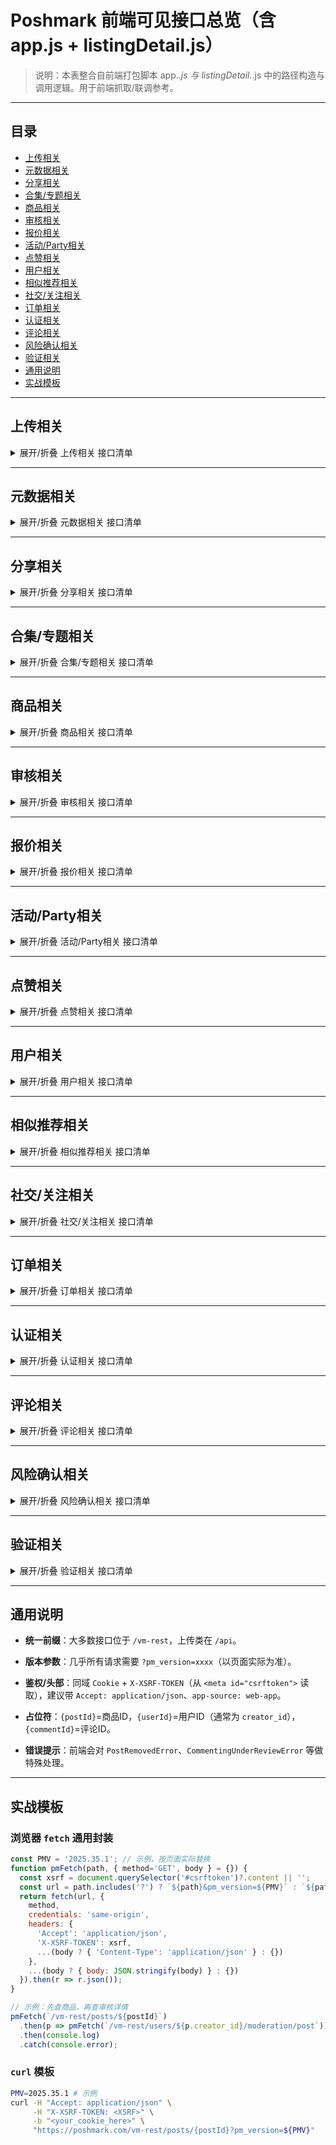 # Poshmark 前端可见接口总览（含 app.js + listingDetail.js）

> 说明：本表整合自前端打包脚本 app.*.js 与 listingDetail.*.js 中的路径构造与调用逻辑。用于前端抓取/联调参考。

---

## 目录

- [上传相关](#上传相关)
- [元数据相关](#元数据相关)
- [分享相关](#分享相关)
- [合集/专题相关](#合集专题相关)
- [商品相关](#商品相关)
- [审核相关](#审核相关)
- [报价相关](#报价相关)
- [活动/Party相关](#活动Party相关)
- [点赞相关](#点赞相关)
- [用户相关](#用户相关)
- [相似推荐相关](#相似推荐相关)
- [社交/关注相关](#社交关注相关)
- [订单相关](#订单相关)
- [认证相关](#认证相关)
- [评论相关](#评论相关)
- [风险确认相关](#风险确认相关)
- [验证相关](#验证相关)
- [通用说明](#通用说明)
- [实战模板](#实战模板)

---

## 上传相关

<details><summary>展开/折叠 上传相关 接口清单</summary>


| 接口路径 | 请求方式 | 说明 | 英文分类 |
|---|---|---|---|
| `暂无说明` | **POST** | Image upload (non vm-rest) | upload |

</details>


---

## 元数据相关

<details><summary>展开/折叠 元数据相关 接口清单</summary>


| 接口路径 | 请求方式 | 说明 | 英文分类 |
|---|---|---|---|
| `/metadata` | **GET** | 元入口点 | metadata |
| `/metadata/all_brands_cache` | **GET** | Brand cache | metadata |
| `/metadata/all_experience` | **GET** | 暂无说明 | metadata |
| `/metadata/brand_and_canonical_catalog_slug` | **GET** | 暂无说明 | metadata |
| `/metadata/catalog/colors` | **GET** | 暂无说明 | metadata |
| `/metadata/catalog/departments` | **GET** | 暂无说明 | metadata |
| `/metadata/domain_i18n` | **GET** | 暂无说明 | metadata |
| `/metadata/experience` | **GET** | 暂无说明 | metadata |
| `/metadata/my_size_set` | **GET** | 暂无说明 | metadata |
| `/metadata/size_chart` | **GET** | 使用“/metadata/size_chart/{id}”来获取图表信息 | metadata |
| `/vm-rest/metadata/catalog/colors` | **GET** | 获取可用颜色表 | metadata |

</details>


---

## 分享相关

<details><summary>展开/折叠 分享相关 接口清单</summary>


| 接口路径 | 请求方式 | 说明 | 英文分类 |
|---|---|---|---|
| `/shares` | **POST** | 使用“/posts/{postId}/shares”进行分享 | shares |

</details>


---

## 合集/专题相关

<details><summary>展开/折叠 合集/专题相关 接口清单</summary>


| 接口路径 | 请求方式 | 说明 | 英文分类 |
|---|---|---|---|
| `/collections/posts/all` | **GET** | 暂无说明 | collections |
| `/collections/posts/feed/summary` | **GET** | 暂无说明 | collections |

</details>


---

## 商品相关

<details><summary>展开/折叠 商品相关 接口清单</summary>


| 接口路径 | 请求方式 | 说明 | 英文分类 |
|---|---|---|---|
| `/posts` | **GET** | 列表条目 | posts |
| `/posts/coming_soon` | **GET** | 暂无说明 | posts |
| `/posts/comparables` | **GET** | 暂无说明 | posts |
| `/posts/deep_inventory` | **GET** | 暂无说明 | posts |
| `/posts/filtered` | **GET** | 使用筛选条件进行搜索 | posts |
| `/posts/filtered/potential_earnings` | **GET** | 暂无说明 | posts |
| `/posts/liked` | **GET** | 暂无说明 | posts |
| `/posts/liked/filtered` | **GET** | 暂无说明 | posts |
| `/posts/liked/users` | **GET** | 喜欢了某条帖子的用户（若需针对特定帖子，请使用“/append/{postId}/likes/users”格式） | posts |
| `/posts/potential_earnings` | **GET** | 暂无说明 | posts |
| `/posts/purchased` | **GET** | 暂无说明 | posts |
| `/posts/suggested/just_in` | **GET** | 暂无说明 | posts |
| `/posts/top_sold` | **GET** | 暂无说明 | posts |
| `/posts/viewed` | **GET** | 暂无说明 | posts |
| `/vm-rest/posts/{postId}` | **GET** | 获取商品详情 | posts |
| `/vm-rest/posts/{postId}/feed` | **GET** | 获取商品详情页底部动态Feed | posts |
| `/vm-rest/posts/{postId}/related/posts` | **GET** | 相似/相关商品（支持 summarize、count 参数） | related |
| `/vm-rest/posts/{postId}/similar_posts` | **GET** | 相似商品（常见 size=40） | related |
| `/vm-rest/users/my_size_category/{departmentId}/{categoryId}` | **GET** | 查找相似分类（Find similar category） | posts |

</details>


---

## 审核相关

<details><summary>展开/折叠 审核相关 接口清单</summary>


| 接口路径 | 请求方式 | 说明 | 英文分类 |
|---|---|---|---|
| `/moderation` | **GET** | 暂无说明 | moderation |
| `/moderation/index` | **GET** | 暂无说明 | moderation |
| `/moderation/post` | **GET** | GET /users/{userId}/moderation/post 以获取待审核详情 | moderation |
| `/moderation/store` | **GET** | 暂无说明 | moderation |
| `/moderation/store/actions` | **GET** | 暂无说明 | moderation |
| `/moderation/store/index` | **GET** | 暂无说明 | moderation |
| `/moderation/store/mutations` | **GET** | 暂无说明 | moderation |
| `/moderation_votes` | **POST** | 与 /posts/{postId}/moderation_votes/{vote} 结合使用 | moderation |
| `/vm-rest/posts/{postId}/admin_delete?reason={reason}&send_email={flag}` | **PUT** | 管理员删除商品（支持是否发邮件） | moderation |
| `/vm-rest/posts/{postId}/moderation/{reason}/{decision}` | **PUT** | 提交审核结果（reason/decision 路径参数） | moderation |
| `/vm-rest/users/{userId}/moderation/post` | **GET** | 获取审核详情（需 creator_id） | moderation |
| `/vm-rest/users/{userId}/reported/posts/{postId}` | **POST** | 举报商品（需 userId、reason） | moderation |

</details>


---

## 报价相关

<details><summary>展开/折叠 报价相关 接口清单</summary>


| 接口路径 | 请求方式 | 说明 | 英文分类 |
|---|---|---|---|
| `/offers/accepted` | **GET** | 暂无说明 | offers |
| `/offers/active` | **GET** | 暂无说明 | offers |
| `/offers/declined` | **GET** | 暂无说明 | offers |
| `/offers/feed` | **GET** | 暂无说明 | offers |
| `/offers/for_guest` | **GET** | 暂无说明 | offers |
| `/offers/for_me` | **GET** | 暂无说明 | offers |
| `/offers/help` | **GET** | 暂无说明 | offers |
| `/offers/my_offers` | **GET** | 暂无说明 | offers |
| `/offers/sent_to_me` | **GET** | 暂无说明 | offers |
| `/offers/sent_to_others` | **GET** | 暂无说明 | offers |
| `/offers/user` | **GET** | 暂无说明 | offers |
| `/offers/user/activity` | **GET** | 暂无说明 | offers |
| `/offers/user/counter` | **POST** | 暂无说明 | offers |
| `/offers/user/decline` | **POST** | 暂无说明 | offers |
| `/offers/user/price_suggestions` | **GET** | 暂无说明 | offers |
| `/offers/user/send` | **POST** | 暂无说明 | offers |
| `/offers_help` | **GET** | 暂无说明 | offers |
| `/vm-rest/posts/{postId}/seller_offer` | **POST** | 卖家出价（支持折扣/运费优惠） | offers |
| `/vm-rest/users/{userId}/posts/{postId}/offers` | **POST** | 买家出价（offer_amount、products、支付方式等） | offers |

</details>


---

## 活动/Party相关

<details><summary>展开/折叠 活动/Party相关 接口清单</summary>


| 接口路径 | 请求方式 | 说明 | 英文分类 |
|---|---|---|---|
| `/vm-rest/parties/recent?domain={us}` | **GET** | 获取近期派对列表 | parties |
| `/vm-rest/posts/{listingId}/events/{eventId}` | **DELETE** | 管理员从 Party 移除商品 | parties |

</details>


---

## 点赞相关

<details><summary>展开/折叠 点赞相关 接口清单</summary>


| 接口路径 | 请求方式 | 说明 | 英文分类 |
|---|---|---|---|
| `/likes` | **GET** | 暂无说明 | likes |
| `/likes/users` | **GET** | 暂无说明 | likes |
| `/likes/users/offers` | **GET** | 暂无说明 | likes |
| `/vm-rest/posts/{postId}/likes` | **DELETE** | 取消点赞 | likes |
| `/vm-rest/posts/{postId}/likes` | **POST** | 点赞商品 | likes |
| `/vm-rest/posts/{postId}/likes?count={count}&max_id={maxId}` | **GET** | 获取点赞用户分页 | likes |

</details>


---

## 用户相关

<details><summary>展开/折叠 用户相关 接口清单</summary>


| 接口路径 | 请求方式 | 说明 | 英文分类 |
|---|---|---|---|
| `/users/community_feed` | **GET** | 暂无说明 | users |
| `/users/filtered` | **GET** | 暂无说明 | users |
| `/users/self/certificates/retail` | **GET** | 暂无说明 | users |
| `/users/self/closet_stats` | **GET** | 暂无说明 | users |
| `/users/suggested` | **GET** | 暂无说明 | users |
| `/users/suggested/activities/feed` | **GET** | 暂无说明 | users |
| `/users/update_ui_cookie` | **POST** | 暂无说明 | users |
| `/vm-rest/users/{listerId}` | **GET** | 获取卖家信息 | users |
| `/vm-rest/users/{listerId}/posts?exp=all&base_exp=all&app_version=2.55&summarize=true&count={N}` | **GET** | 获取卖家 Closet 商品 | users |

</details>


---

## 相似推荐相关

<details><summary>展开/折叠 相似推荐相关 接口清单</summary>


| 接口路径 | 请求方式 | 说明 | 英文分类 |
|---|---|---|---|
| `/related/posts/feed` | **GET** | 暂无说明 | related |
| `/related/posts/just_in` | **GET** | 暂无说明 | related |

</details>


---

## 社交/关注相关

<details><summary>展开/折叠 社交/关注相关 接口清单</summary>


| 接口路径 | 请求方式 | 说明 | 英文分类 |
|---|---|---|---|
| `/brands/following` | **GET** | 暂无说明 | social |
| `/followers` | **GET** | 与 /users/{id}/followers 结合使用 | social |
| `/following` | **GET** | 与 /users/{id}/followers 结合使用 | social |
| `/style_tags/following` | **GET** | 暂无说明 | social |

</details>


---

## 订单相关

<details><summary>展开/折叠 订单相关 接口清单</summary>


| 接口路径 | 请求方式 | 说明 | 英文分类 |
|---|---|---|---|
| `/orders` | **GET** | 暂无说明 | orders |
| `/orders/filters` | **GET** | 暂无说明 | orders |
| `/orders/help` | **GET** | 暂无说明 | orders |
| `/orders/labels` | **GET** | 暂无说明 | orders |
| `/orders/notifications` | **GET** | 暂无说明 | orders |
| `/orders/returns` | **GET** | 暂无说明 | orders |

</details>


---

## 认证相关

<details><summary>展开/折叠 认证相关 接口清单</summary>


| 接口路径 | 请求方式 | 说明 | 英文分类 |
|---|---|---|---|
| `/auth/users/access_token` | **POST** | 更新/重新获取访问令牌 | auth |
| `/auth/users/guest_viewed_posts` | **POST** | 暂无说明 | auth |
| `/auth/users/session` | **GET** | 会话检查 | auth |

</details>


---

## 评论相关

<details><summary>展开/折叠 评论相关 接口清单</summary>


| 接口路径 | 请求方式 | 说明 | 英文分类 |
|---|---|---|---|
| `/comments` | **GET** | 使用 “/posts/{postId}/comments” 路径来访问特定帖子的评论. | comments |
| `/current/comments` | **GET** | 暂无说明 | comments |
| `/vm-rest/posts/{postId}/comments` | **POST** | 添加评论 | comments |
| `/vm-rest/posts/{postId}/comments/{commentId}` | **DELETE** | 删除评论 | comments |
| `/vm-rest/users/{userId}/reported/posts/{postId}/comments/{commentId}?reason={reason}` | **PUT** | 举报评论（需 userId） | comments |

</details>


---

## 风险确认相关

<details><summary>展开/折叠 风险确认相关 接口清单</summary>


| 接口路径 | 请求方式 | 说明 | 英文分类 |
|---|---|---|---|
| `/acknowledgements/acknowledged/comment_risk` | **PUT** | 确认评论风险提示横幅 | acknowledgements |

</details>


---

## 验证相关

<details><summary>展开/折叠 验证相关 接口清单</summary>


| 接口路径 | 请求方式 | 说明 | 英文分类 |
|---|---|---|---|
| `/validations/users/email` | **POST** | 验证电子邮件 | validations |
| `/validations/users/referral_code` | **POST** | 暂无说明 | validations |
| `/validations/users/signup` | **POST** | 暂无说明 | validations |

</details>


---

## 通用说明

- **统一前缀**：大多数接口位于 `/vm-rest`，上传类在 `/api`。

- **版本参数**：几乎所有请求需要 `?pm_version=xxxx`（以页面实际为准）。

- **鉴权/头部**：同域 `Cookie` + `X-XSRF-TOKEN`（从 `<meta id="csrftoken">` 读取），建议带 `Accept: application/json`、`app-source: web-app`。

- **占位符**：`{postId}`=商品ID，`{userId}`=用户ID（通常为 `creator_id`），`{commentId}`=评论ID。

- **错误提示**：前端会对 `PostRemovedError`、`CommentingUnderReviewError` 等做特殊处理。


---

## 实战模板

### 浏览器 `fetch` 通用封装

```js
const PMV = '2025.35.1'; // 示例，按页面实际替换
function pmFetch(path, { method='GET', body } = {}) {
  const xsrf = document.querySelector('#csrftoken')?.content || '';
  const url = path.includes('?') ? `${path}&pm_version=${PMV}` : `${path}?pm_version=${PMV}`;
  return fetch(url, {
    method,
    credentials: 'same-origin',
    headers: {
      'Accept': 'application/json',
      'X-XSRF-TOKEN': xsrf,
      ...(body ? { 'Content-Type': 'application/json' } : {})
    },
    ...(body ? { body: JSON.stringify(body) } : {})
  }).then(r => r.json());
}

// 示例：先查商品，再查审核详情
pmFetch(`/vm-rest/posts/${postId}`)
  .then(p => pmFetch(`/vm-rest/users/${p.creator_id}/moderation/post`))
  .then(console.log)
  .catch(console.error);
```


### `curl` 模板

```bash
PMV=2025.35.1 # 示例
curl -H "Accept: application/json" \
     -H "X-XSRF-TOKEN: <XSRF>" \
     -b "<your_cookie_here>" \
     "https://poshmark.com/vm-rest/posts/{postId}?pm_version=${PMV}"
```
